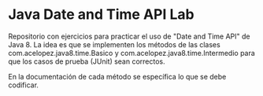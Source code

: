 # Java Date and Time API Lab
Repositorio con ejercicios para practicar el uso de "Date and Time API" de Java 8. La idea es que se implementen los métodos de las clases com.acelopez.java8.time.Basico y com.acelopez.java8.time.Intermedio para que los casos de prueba (JUnit) sean correctos.

En la documentación de cada método se específica lo que se debe codificar.
